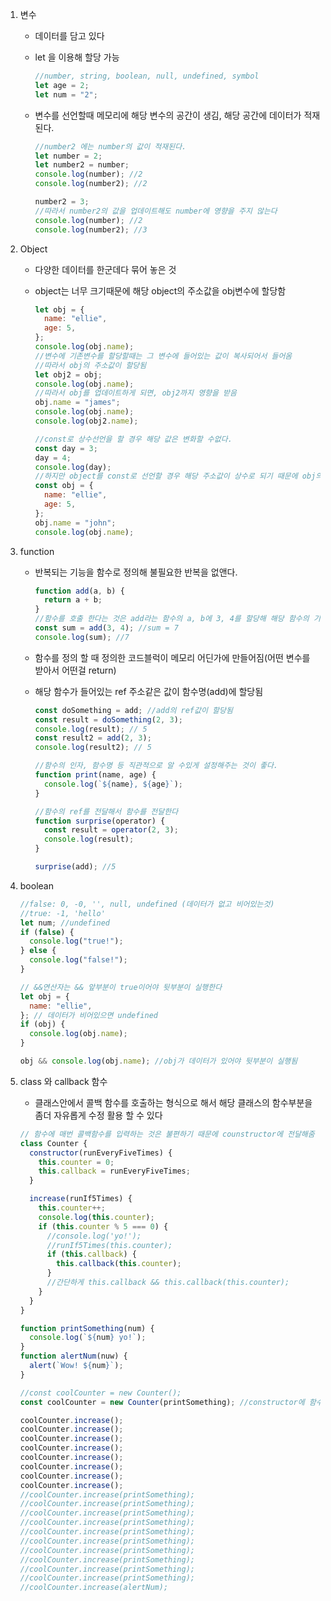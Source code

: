 1. 변수

   - 데이터를 담고 있다
   - let 을 이용해 할당 가능
     ```javascript
     //number, string, boolean, null, undefined, symbol
     let age = 2;
     let num = "2";
     ```
   - 변수를 선언할때 메모리에 해당 변수의 공간이 생김, 해당 공간에 데이터가 적재된다.

     ```javascript
     //number2 에는 number의 값이 적재된다.
     let number = 2;
     let number2 = number;
     console.log(number); //2
     console.log(number2); //2

     number2 = 3;
     //따라서 number2의 값을 업데이트해도 number에 영향을 주지 않는다
     console.log(number); //2
     console.log(number2); //3
     ```

2. Object

   - 다양한 데이터를 한군데다 묶어 놓은 것
   - object는 너무 크기때문에 해당 object의 주소값을 obj변수에 할당함

     ```javascript
     let obj = {
       name: "ellie",
       age: 5,
     };
     console.log(obj.name);
     //변수에 기존변수를 할당할때는 그 변수에 들어있는 값이 복사되어서 들어옴
     //따라서 obj의 주소값이 할당됨
     let obj2 = obj;
     console.log(obj.name);
     //따라서 obj를 업데이트하게 되면, obj2까지 영향을 받음
     obj.name = "james";
     console.log(obj.name);
     console.log(obj2.name);

     //const로 상수선언을 할 경우 해당 값은 변화할 수없다.
     const day = 3;
     day = 4;
     console.log(day);
     //하지만 object를 const로 선언할 경우 해당 주소값이 상수로 되기 때문에 obj의 값들은 수정이 가능하다
     const obj = {
       name: "ellie",
       age: 5,
     };
     obj.name = "john";
     console.log(obj.name);
     ```

3. function

   - 반복되는 기능을 함수로 정의해 불필요한 반복을 없앤다.
     ```javascript
     function add(a, b) {
       return a + b;
     }
     //함수를 호출 한다는 것은 add라는 함수의 a, b에 3, 4를 할당해 해당 함수의 기능을 하고 return되는 것
     const sum = add(3, 4); //sum = 7
     console.log(sum); //7
     ```
   - 함수를 정의 할 때 정의한 코드블럭이 메모리 어딘가에 만들어짐(어떤 변수를 받아서 어떤걸 return)
   - 해당 함수가 들어있는 ref 주소같은 값이 함수명(add)에 할당됨

     ```javascript
     const doSomething = add; //add의 ref값이 할당됨
     const result = doSomething(2, 3);
     console.log(result); // 5
     const result2 = add(2, 3);
     console.log(result2); // 5

     //함수의 인자, 함수명 등 직관적으로 알 수있게 설정해주는 것이 좋다.
     function print(name, age) {
       console.log(`${name}, ${age}`);
     }

     //함수의 ref를 전달해서 함수를 전달한다
     function surprise(operator) {
       const result = operator(2, 3);
       console.log(result);
     }

     surprise(add); //5
     ```

4. boolean

   ```javascript
   //false: 0, -0, '', null, undefined (데이터가 없고 비어있는것)
   //true: -1, 'hello'
   let num; //undefined
   if (false) {
     console.log("true!");
   } else {
     console.log("false!");
   }

   // &&연산자는 && 앞부분이 true이어야 뒷부분이 실행한다
   let obj = {
     name: "ellie",
   }; // 데이터가 비어있으면 undefined
   if (obj) {
     console.log(obj.name);
   }

   obj && console.log(obj.name); //obj가 데이터가 있어야 뒷부분이 실행됨
   ```

5. class 와 callback 함수

   - 클래스안에서 콜백 함수를 호출하는 형식으로 해서 해당 클래스의 함수부분을 좀더 자유롭게 수정 활용 할 수 있다

   ```javascript
   // 함수에 매번 콜백함수를 입력하는 것은 불편하기 때문에 counstructor에 전달해줌
   class Counter {
     constructor(runEveryFiveTimes) {
       this.counter = 0;
       this.callback = runEveryFiveTimes;
     }

     increase(runIf5Times) {
       this.counter++;
       console.log(this.counter);
       if (this.counter % 5 === 0) {
         //console.log('yo!');
         //runIf5Times(this.counter);
         if (this.callback) {
           this.callback(this.counter);
         }
         //간단하게 this.callback && this.callback(this.counter);
       }
     }
   }

   function printSomething(num) {
     console.log(`${num} yo!`);
   }
   function alertNum(nuw) {
     alert(`Wow! ${num}`);
   }

   //const coolCounter = new Counter();
   const coolCounter = new Counter(printSomething); //constructor에 함수전달시 간편해짐

   coolCounter.increase();
   coolCounter.increase();
   coolCounter.increase();
   coolCounter.increase();
   coolCounter.increase();
   coolCounter.increase();
   coolCounter.increase();
   coolCounter.increase();
   //coolCounter.increase(printSomething);
   //coolCounter.increase(printSomething);
   //coolCounter.increase(printSomething);
   //coolCounter.increase(printSomething);
   //coolCounter.increase(printSomething);
   //coolCounter.increase(printSomething);
   //coolCounter.increase(printSomething);
   //coolCounter.increase(printSomething);
   //coolCounter.increase(printSomething);
   //coolCounter.increase(printSomething);
   //coolCounter.increase(alertNum);
   ```
